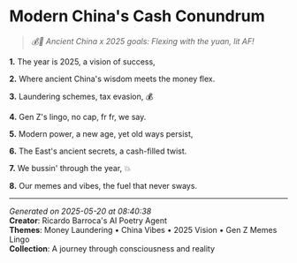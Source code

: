 # Modern China's Cash Conundrum

> *💰💫 Ancient China x 2025 goals: Flexing with the yuan, lit AF!*

**1.** The year is 2025, a vision of success,


**2.** Where ancient China's wisdom meets the money flex.


**3.** Laundering schemes, tax evasion, 💰


**4.** Gen Z's lingo, no cap, fr fr, we say.


**5.** Modern power, a new age, yet old ways persist,


**6.** The East's ancient secrets, a cash-filled twist.


**7.** We bussin' through the year, 💥


**8.** Our memes and vibes, the fuel that never sways.



---

*Generated on 2025-05-20 at 08:40:38*  
**Creator**: Ricardo Barroca's AI Poetry Agent  
**Themes**: Money Laundering • China Vibes • 2025 Vision • Gen Z Memes Lingo  
**Collection**: A journey through consciousness and reality